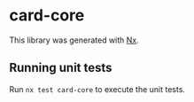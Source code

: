 # card-core

This library was generated with [Nx](https://nx.dev).

## Running unit tests

Run `nx test card-core` to execute the unit tests.
